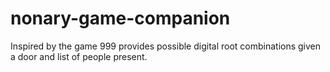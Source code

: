 nonary-game-companion
=====================

Inspired by the game 999 provides possible digital root combinations given a door and list of people present.
